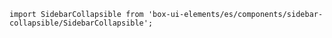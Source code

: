 `import SidebarCollapsible from 'box-ui-elements/es/components/sidebar-collapsible/SidebarCollapsible';`
